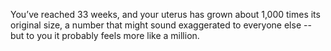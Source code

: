 You’ve reached 33 weeks, and your uterus has grown about 1,000 times its original size, a number that might sound exaggerated to everyone else -- but to you it probably feels more like a million.